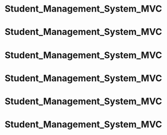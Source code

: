 # Student_Management_System_MVC
# Student_Management_System_MVC
# Student_Management_System_MVC
# Student_Management_System_MVC
# Student_Management_System_MVC
# Student_Management_System_MVC
